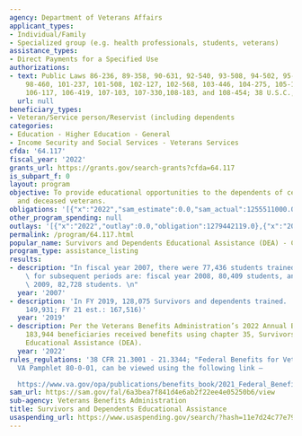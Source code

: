 ```yaml
---
agency: Department of Veterans Affairs
applicant_types:
- Individual/Family
- Specialized group (e.g. health professionals, students, veterans)
assistance_types:
- Direct Payments for a Specified Use
authorizations:
- text: Public Laws 86-236, 89-358, 90-631, 92-540, 93-508, 94-502, 95-202, 96-466,
    98-460, 101-237, 101-508, 102-127, 102-568, 103-446, 104-275, 105-114, 105-206,
    106-117, 106-419, 107-103, 107-330,108-183, and 108-454; 38 U.S.C., chapter 35.
  url: null
beneficiary_types:
- Veteran/Service person/Reservist (including dependents
categories:
- Education - Higher Education - General
- Income Security and Social Services - Veterans Services
cfda: '64.117'
fiscal_year: '2022'
grants_url: https://grants.gov/search-grants?cfda=64.117
is_subpart_f: 0
layout: program
objective: To provide educational opportunities to the dependents of certain disabled
  and deceased veterans.
obligations: '[{"x":"2022","sam_estimate":0.0,"sam_actual":1255511000.0,"usa_spending_actual":1279442119.0},{"x":"2023","sam_estimate":1505373000.0,"sam_actual":0.0,"usa_spending_actual":1627624386.0},{"x":"2024","sam_estimate":1910477000.0,"sam_actual":0.0,"usa_spending_actual":1876085488.0}]'
other_program_spending: null
outlays: '[{"x":"2022","outlay":0.0,"obligation":1279442119.0},{"x":"2023","outlay":0.0,"obligation":1627624386.0},{"x":"2024","outlay":0.0,"obligation":1876085488.0}]'
permalink: /program/64.117.html
popular_name: Survivors and Dependents Educational Assistance (DEA) - Chapter 35
program_type: assistance_listing
results:
- description: "In fiscal year 2007, there were 77,436 students trained. Estimates\
    \ for subsequent periods are: fiscal year 2008, 80,409 students, and fiscal year\
    \ 2009, 82,728 students. \n"
  year: '2007'
- description: 'In FY 2019, 128,075 Survivors and dependents trained.  (FY 20 est.:
    149,931; FY 21 est.: 167,516)'
  year: '2019'
- description: Per the Veterans Benefits Administration’s 2022 Annual Benefits Report,
    183,944 beneficiaries received benefits using chapter 35, Survivors and Dependents
    Educational Assistance (DEA).
  year: '2022'
rules_regulations: '38 CFR 21.3001 - 21.3344; "Federal Benefits for Veterans and Dependents,"
  VA Pamphlet 80-0-01, can be viewed using the following link –

  https://www.va.gov/opa/publications/benefits_book/2021_Federal_Benefits_for_Veterans_Dependents_and_survivors.pdf'
sam_url: https://sam.gov/fal/6a3bea7f841d4e6ab2f22ee4e05250b6/view
sub-agency: Veterans Benefits Administration
title: Survivors and Dependents Educational Assistance
usaspending_url: https://www.usaspending.gov/search/?hash=11e7d24c77e791d3049c135392c4e4e5
---
```

